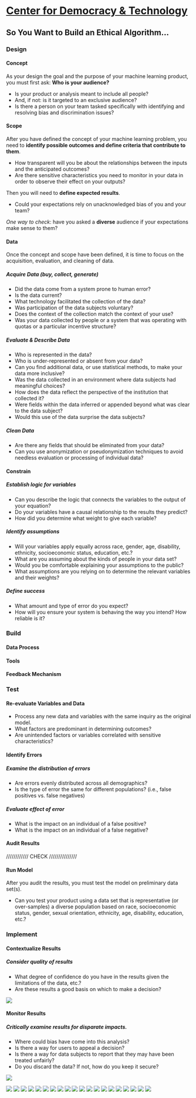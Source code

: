 # [Center for Democracy & Technology](https://cdt.org/)

## So You Want to Build an Ethical Algorithm...

### Design

#### Concept
As your design the goal and the purpose of your machine learning product, you must first ask: **Who is your audience?**

* Is your product or analysis meant to include all people?
* And, if not: is it targeted to an exclusive audience?
* Is there a person on your team tasked specifically with identifying and resolving bias and discrimination issues?

#### Scope
After you have defined the concept of your machine learning problem, you need to **identify possible outcomes and define criteria that contribute to them**.

* How transparent will you be about the relationships between the inputs and the anticipated outcomes?
* Are there sensitive characteristics you need to monitor in your data in order to observe their effect on your outputs?

Then you will need to **define expected results**.

* Could your expectations rely on unacknowledged bias of you and your team?

_One way to check_: have you asked a **diverse** audience if your expectations make sense to them?

#### Data
Once the concept and scope have been defined, it is time to focus on the acquisition, evaluation, and cleaning of data.

##### Acquire Data (buy, collect, generate)

* Did the data come from a system prone to human error?
* Is the data current?
* What technology facilitated the collection of the data?
* Was participation of the data subjects voluntary?
* Does the context of the collection match the context of your use?
* Was your data collected by people or a system that was operating with quotas or a particular incentive structure? 

##### Evaluate & Describe Data

* Who is represented in the data?
* Who is under-represented or absent from your data?
* Can you find additional data, or use statistical methods, to make your data more inclusive?
* Was the data collected in an environment where data subjects had meaningful choices?
* How does the data reflect the perspective of the institution that collected it?
* Were fields within the data inferred or appended beyond what was clear to the data subject?
* Would this use of the data surprise the data subjects?

##### Clean Data

* Are there any fields that should be eliminated from your data?
* Can you use anonymization or pseudonymization techniques to avoid needless evaluation or processing of individual data?

#### Constrain

##### Establish logic for variables

* Can you describe the logic that connects the variables to the output of your equation?
* Do your variables have a causal relationship to the results they predict?
* How did you determine what weight to give each variable?

##### Identify assumptions

* Will your variables apply equally across race, gender, age, disability, ethnicity, socioeconomic status, education, etc.?
* What are you assuming about the kinds of people in your data set?
* Would you be comfortable explaining your assumptions to the public?
* What assumptions are you relying on to determine the relevant variables and their weights?

##### Define success

* What amount and type of error do you expect?
* How will you ensure your system is behaving the way you intend? How reliable is it?

### Build

#### Data Process

#### Tools

#### Feedback Mechanism

### Test

#### Re-evaluate Variables and Data

* Process any new data and variables with the same inquiry as the original model.
* What factors are predominant in determining outcomes?
* Are unintended factors or variables correlated with sensitive characteristics?

#### Identify Errors

##### Examine the distribution of errors

* Are errors evenly distributed across all demographics?
* Is the type of error the same for different populations? (i.e., false positives vs. false negatives)

##### Evaluate effect of error

* What is the impact on an individual of a false positive?
* What is the impact on an individual of a false negative?

#### Audit Results

//////////// CHECK ///////////////

#### Run Model
After you audit the results, you must test the model on preliminary data set(s).

* Can you test your product using a data set that is representative (or over-samples) a diverse population based on race, socioeconomic status, gender, sexual orientation, ethnicity, age, disability, education, etc.?

### Implement

#### Contextualize Results

##### Consider quality of results

* What degree of confidence do you have in the results given the limitations of the data, etc.?
* Are these results a good basis on which to make a decision?

![](data/19.JPG)

#### Monitor Results

##### Critically examine results for disparate impacts.

* Where could bias have come into this analysis?
* Is there a way for users to appeal a decision?
* Is there a way for data subjects to report that they may have been treated unfairly?
* Do you discard the data? If not, how do you keep it secure?

![](data/20.JPG)

![](data/1.JPG)
![](data/2.JPG)
![](data/3.JPG)
![](data/4.JPG)
![](data/5.JPG)
![](data/6.JPG)
![](data/7.JPG)
![](data/8.JPG)
![](data/9.JPG)
![](data/10.JPG)
![](data/11.JPG)
![](data/12.JPG)
![](data/13.JPG)
![](data/14.JPG)
![](data/15.JPG)
![](data/16.JPG)
![](data/17.JPG)
![](data/18.JPG)
![](data/21.JPG)
![](data/22.JPG)
